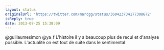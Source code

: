 ```yaml
---
layout: status
originalUrl: 'https://twitter.com/marcgg/status/360423734177308672'
isReply: true
date: 2013-07-25 15:38:09
---
```


@guillaumesimon @ya_f L'histoire il y a beaucoup plus de recul et d'analyse possible. L'actualité on est tout de suite dans le sentimental
